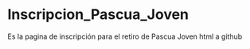 # Inscripcion_Pascua_Joven
Es la pagina de inscripción para el retiro de Pascua Joven html a github
